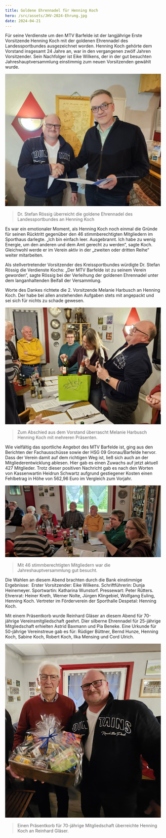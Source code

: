 ```yaml
---
title: Goldene Ehrennadel für Henning Koch
hero: /src/assets/JHV-2024-Ehrung.jpg
date: 2024-04-21
---
```


Für seine Verdienste um den MTV Barfelde ist der langjährige Erste Vorsitzende Henning Koch mit der goldenen Ehrennadel des Landessportbundes ausgezeichnet worden. Henning Koch gehörte dem Vorstand insgesamt 24 Jahre an, war in den vergangenen zwölf Jahren Vorsitzender. Sein Nachfolger ist Eike Wilkens, der in der gut besuchten Jahreshauptversammlung einstimmig zum neuen Vorsitzenden gewählt wurde.

![](../../assets/JHV-2024-Ehrung.jpg)

> Dr. Stefan Rössig überreicht die goldene Ehrennadel des Landessportbundes an Henning Koch

Es war ein emotionaler Moment, als Henning Koch noch einmal die Gründe für seinen Rücktritt gegenüber den 46 stimmberechtigten Mitgliedern im Sporthaus darlegte. „Ich bin einfach leer. Ausgebrannt. Ich habe zu wenig Energie, um den anderen und dem Amt gerecht zu werden“, sagte Koch. Gleichwohl werde er im Verein aktiv in der „zweiten oder dritten Reihe“ weiter mitarbeiten.

Als stellvertretender Vorsitzender des Kreissportbundes würdigte Dr. Stefan Rössig die Verdienste Kochs: „Der MTV Barfelde ist zu seinem Verein geworden“, sagte Rössig bei der Verleihung der goldenen Ehrennadel unter dem langanhaltenden Beifall der Versammlung.

Worte des Dankes richtete die 2. Vorsitzende Melanie Harbusch an Henning Koch. Der habe bei allen anstehenden Aufgaben stets mit angepackt und sei sich für nichts zu schade gewesen.

![](../../assets/JHV-2024-Geschenke.jpg)

> Zum Abschied aus dem Vorstand überrascht Melanie Harbusch Henning Koch mit mehreren Präsenten.

Wie vielfältig das sportliche Angebot des MTV Barfelde ist, ging aus den Berichten der Fachausschüsse sowie der HSG 09 Gronau/Barfelde hervor. Dass der Verein damit auf dem richtigen Weg ist, ließ sich auch an der Mitgliederentwicklung ablesen. Hier gab es einen Zuwachs auf jetzt aktuell 427 Mitglieder. Trotz dieser positiven Nachricht gab es nach den Worten von Kassenwartin Heidrun Schwartz aufgrund gestiegener Kosten einen Fehlbetrag in Höhe von 562,96 Euro im Vergleich zum Vorjahr.

![](../../assets/JHV-2024-Versammlung.jpg)

> Mit 46 stimmberechtigten Mitgliedern war die Jahreshauptversammlung gut besucht.

Die Wahlen an diesem Abend brachten durch die Bank einstimmige Ergebnisse:  Erster Vorsitzender: Eike Wilkens. Schriftführerin: Dunja Heinemeyer. Sportwartin: Katharina Wunstorf. Pressewart: Peter Rütters. Ehrenrat: Heiner Kreth, Werner Nolte, Jürgen Klingebiel, Wolfgang Euling, Henning Koch. Vertreter im Förderverein der Sporthalle Despetal: Henning Koch.

Mit einem Präsentkorb wurde Reinhard Gläser an diesem Abend für 70-jährige Vereinsmitgliedschaft geehrt. Dier silberne Ehrennadel für 25-jährige Mitgliedschaft erhielten Astrid Baxmann und Pia Beneke. Eine Urkunde für 50-jährige Vereinstreue gab es für: Rüdiger Büttner, Bernd Hunze, Henning Koch, Sabine Koch, Robert Koch, Ilka Mensing und Cord Ulrich.

![](../../assets/JHV-2024-Reinhard-Glaeser.jpg)

> Einen Präsentkorb für 70-jährige Mitgliedschaft überreichte Henning Koch an Reinhard Gläser.

